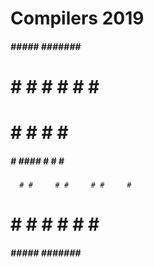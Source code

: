 # Compilers 2019
 #####   #####  ####### ######  
#     # #     # #     # #     # 
#       #       #     # #     # 
 #####  #  #### #     # #     # 
      # #     # #     # #     # 
#     # #     # #     # #     # 
 #####   #####  ####### ######     
                                                                             
